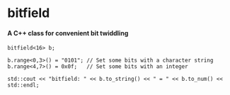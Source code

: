 # bitfield #
#### A C++ class for convenient bit twiddling ####

    bitfield<16> b;
    
    b.range<0,3>() = "0101"; // Set some bits with a character string
    b.range<4,7>() = 0x0f;   // Set some bits with an integer
    
    std::cout << "bitfield: " << b.to_string() << " = " << b.to_num() << std::endl;

